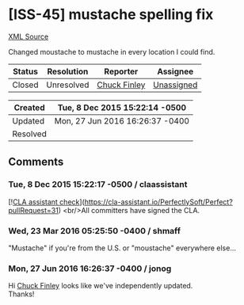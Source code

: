 # [ISS-45] mustache spelling fix

[XML Source](../xml/ISS-45.xml)
<p><p>Changed moustache to mustache in every location I could find.</p></p>





Status|Resolution|Reporter|Assignee
------|----------|--------|--------
Closed|Unresolved|[Chuck Finley](charlesfinley)|[Unassigned]($-1)





Created|Tue, 8 Dec 2015 15:22:14 -0500
-------|--------------
Updated|Mon, 27 Jun 2016 16:26:37 -0400
Resolved|


## Comments




### Tue, 8 Dec 2015 15:22:17 -0500 / claassistant 

<p><p>[!<a href="https://cla-assistant.io/pull/badge/signed" class="external-link" rel="nofollow">CLA assistant check</a>](<a href="https://cla-assistant.io/PerfectlySoft/Perfect?pullRequest=31" class="external-link" rel="nofollow">https://cla-assistant.io/PerfectlySoft/Perfect?pullRequest=31</a>) &lt;br/&gt;All committers have signed the CLA.</p></p>


### Wed, 23 Mar 2016 05:25:50 -0400 / shmaff 

<p><p>"Mustache" if you're from the U.S. or "moustache" everywhere else...</p></p>


### Mon, 27 Jun 2016 16:26:37 -0400 / jonog 

<p><p>Hi <a href="http://jira.perfect.org:8080/secure/ViewProfile.jspa?name=charlesfinley" class="user-hover" rel="charlesfinley">Chuck Finley</a> looks like we've independently updated.<br/>
Thanks!</p></p>



